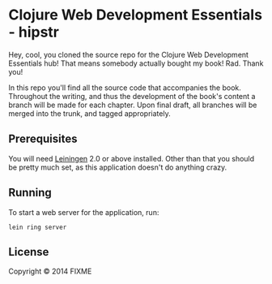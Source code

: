 # Clojure Web Development Essentials - hipstr

Hey, cool, you cloned the source repo for the Clojure Web Development Essentials hub! That means somebody actually bought my book! Rad. Thank you!

In this repo you'll find all the source code that accompanies the book. Throughout the writing, and thus the development of the book's content a branch will be made for each chapter. Upon final draft, all branches will be merged into the trunk, and tagged appropriately. 

## Prerequisites

You will need [Leiningen][1] 2.0 or above installed. Other than that you should be pretty much set, as this application doesn't do anything crazy.

[1]: https://github.com/technomancy/leiningen

## Running

To start a web server for the application, run:

    lein ring server

## License

Copyright © 2014 FIXME
